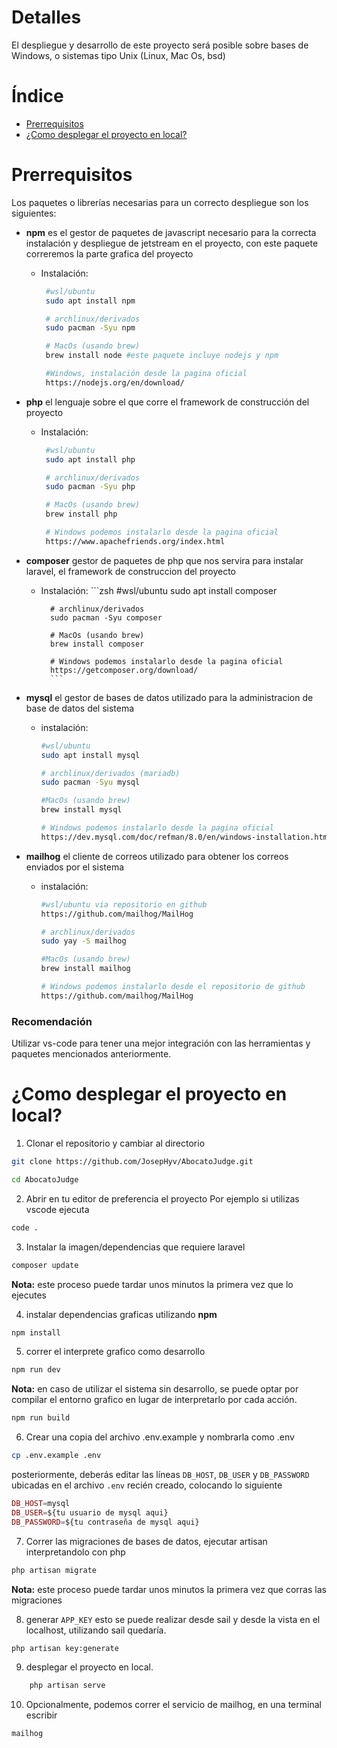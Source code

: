 # Detalles
El despliegue y desarrollo de este proyecto será posible sobre bases de Windows, o sistemas tipo Unix (Linux, Mac Os, bsd)

# Índice 
- [Prerrequisitos](#Prerrequisitos)
- [¿Como desplegar el proyecto en local?](#¿como-desplegar-el-proyecto-en-local)

# Prerrequisitos 
Los paquetes o librerías necesarias para un correcto despliegue son los siguientes:


- **npm** es el gestor de paquetes de javascript necesario para la correcta instalación y despliegue de jetstream en el proyecto, con este paquete correremos la parte grafica del proyecto
    - Instalación:
        ```zsh
         #wsl/ubuntu 
         sudo apt install npm

         # archlinux/derivados
         sudo pacman -Syu npm

         # MacOs (usando brew)
         brew install node #este paquete incluye nodejs y npm

         #Windows, instalación desde la pagina oficial 
         https://nodejs.org/en/download/
        ```
- **php** el lenguaje sobre el que corre el framework de construcción del proyecto 
    - Instalación:
        ```zsh
         #wsl/ubuntu 
         sudo apt install php

         # archlinux/derivados
         sudo pacman -Syu php

         # MacOs (usando brew)
         brew install php

         # Windows podemos instalarlo desde la pagina oficial
         https://www.apachefriends.org/index.html
        ```

- **composer** gestor de paquetes de php que nos servira para instalar laravel, el framework de construccion del proyecto
    - Instalación:
            ```zsh
            #wsl/ubuntu 
            sudo apt install composer

            # archlinux/derivados
            sudo pacman -Syu composer

            # MacOs (usando brew)
            brew install composer

            # Windows podemos instalarlo desde la pagina oficial
            https://getcomposer.org/download/
            ```
- **mysql** el gestor de bases de datos utilizado para la administracion de base de datos del sistema
    - instalación:
        ```zsh
        #wsl/ubuntu
        sudo apt install mysql 

        # archlinux/derivados (mariadb)
        sudo pacman -Syu mysql 

        #MacOs (usando brew)
        brew install mysql 

        # Windows podemos instalarlo desde la pagina oficial
        https://dev.mysql.com/doc/refman/8.0/en/windows-installation.html
        ``` 

- **mailhog** el cliente de correos utilizado para obtener los correos enviados por el sistema
    - instalación:
        ```zsh
        #wsl/ubuntu via repositorio en github
        https://github.com/mailhog/MailHog

        # archlinux/derivados 
        sudo yay -S mailhog

        #MacOs (usando brew)
        brew install mailhog

        # Windows podemos instalarlo desde el repositorio de github 
        https://github.com/mailhog/MailHog
        ``` 

### Recomendación
Utilizar vs-code para tener una mejor integración con las herramientas y paquetes mencionados anteriormente.

# ¿Como desplegar el proyecto en local?


1. Clonar el repositorio y cambiar al directorio
```zsh
git clone https://github.com/JosepHyv/AbocatoJudge.git

cd AbocatoJudge
```

2. Abrir en tu editor de preferencia el proyecto 
Por ejemplo si utilizas vscode ejecuta 
```zsh
code .
```


3. Instalar la imagen/dependencias que requiere laravel
```zsh
composer update
```

**Nota:** este proceso puede tardar unos minutos la primera vez que lo ejecutes

4. instalar dependencias graficas utilizando **npm**

```zsh
npm install
```

5. correr el interprete grafico  como desarrollo
```zsh
npm run dev
```
**Nota:** en caso de utilizar el sistema sin desarrollo, se puede optar por compilar el entorno grafico en lugar de interpretarlo por cada acción.

```zsh
npm run build
```

6. Crear una copia del archivo .env.example y nombrarla como .env
```zsh
cp .env.example .env
```
posteriormente, deberás editar las líneas `DB_HOST`, `DB_USER` y `DB_PASSWORD` ubicadas en el archivo `.env` recién creado, colocando lo siguiente 

```php
DB_HOST=mysql
DB_USER=${tu usuario de mysql aqui}
DB_PASSWORD=${tu contraseña de mysql aqui}
```
7. Correr las migraciones de bases de datos, ejecutar artisan interpretandolo con php
```zsh
php artisan migrate
```

**Nota:** este proceso puede tardar unos minutos la primera vez que corras las migraciones


8. generar `APP_KEY` esto se puede realizar desde sail y desde la vista en el localhost, utilizando sail quedaría.
```zsh
php artisan key:generate
```

9. desplegar el proyecto en local.

```zsh
    php artisan serve
```

10. Opcionalmente, podemos correr el servicio de mailhog, en una terminal escribir 
```zsh 
mailhog
```

